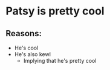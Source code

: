 # Patsy is pretty cool

## Reasons:

* He's cool
* He's also kewl
  * Implying that he's pretty cool